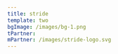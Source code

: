 ```yaml
---
title: stride
template: two
bgImage: /images/bg-1.png
tPartner:
mPartner: /images/stride-logo.svg
---
```


#
